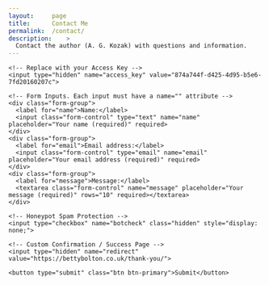 ```yaml
---
layout: 	page
title:		Contact Me
permalink:	/contact/
description:    >
  Contact the author (A. G. Kozak) with questions and information.
---
```


<!-- <form action="https://fabform.io/f/z9Skwlv" method="post">
	<div class="form-group">
		<label for="name">Name:</label>
		<input type="text" class="form-control" id="name" name="name" placeholder="Your name (required)" required>
  </div>
	<div class="form-group">
    		<label for="email">Email address:</label>
    		<input type="email" id="email" name="email" class="form-control" placeholder="Your email address (required)" required>
  </div>
  <div class="form-group">
		<label for="message">Message:</label>
		<textarea class="form-control" id="message" name="message" rows="5" placeholder="Your message"></textarea>
	</div>
	<button type="submit" class="btn btn-primary">Submit</button>
</form> -->

<form action="https://api.web3forms.com/submit" method="POST">

    <!-- Replace with your Access Key -->
    <input type="hidden" name="access_key" value="874a744f-d425-4d95-b5e6-7fd20160207c">

    <!-- Form Inputs. Each input must have a name="" attribute -->
    <div class="form-group">
      <label for="name">Name:</label>
      <input class="form-control" type="text" name="name" placeholder="Your name (required)" required>
    </div>
    <div class="form-group">
      <label for="email">Email address:</label>
      <input class="form-control" type="email" name="email" placeholder="Your email address (required)" required>
    </div>
    <div class="form-group">
      <label for="message">Message:</label>
      <textarea class="form-control" name="message" placeholder="Your message (required)" rows="10" required></textarea>
    </div>

    <!-- Honeypot Spam Protection -->
    <input type="checkbox" name="botcheck" class="hidden" style="display: none;">

    <!-- Custom Confirmation / Success Page -->
    <input type="hidden" name="redirect" value="https://bettybolton.co.uk/thank-you/">

    <button type="submit" class="btn btn-primary">Submit</button>

</form>
